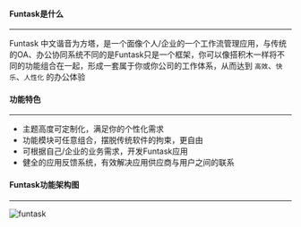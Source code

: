 #### Funtask是什么

* * *

Funtask 中文谐音为方塔，是一个面像个人/企业的一个工作流管理应用，与传统的OA、办公协同系统不同的是Funtask只是一个框架，你可以像搭积木一样将不同的功能组合在一起，形成一套属于你或你公司的工作体系，从而达到 `高效`、`快乐`、`人性化` 的办公体验

#### 功能特色

* * *

-   主题高度可定制化，满足你的个性化需求
-   功能模块可任意组合，摆脱传统软件的拘束，更自由
-   可根据自己/企业的业务需求，开发Funtask应用
-   健全的应用反馈系统，有效解决应用供应商与用户之间的联系

#### Funtask功能架构图

* * *

![funtask](/framework.jpg)
